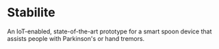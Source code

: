 # Stabilite
An IoT-enabled, state-of-the-art prototype for a smart spoon device that assists people with Parkinson's or hand tremors.
